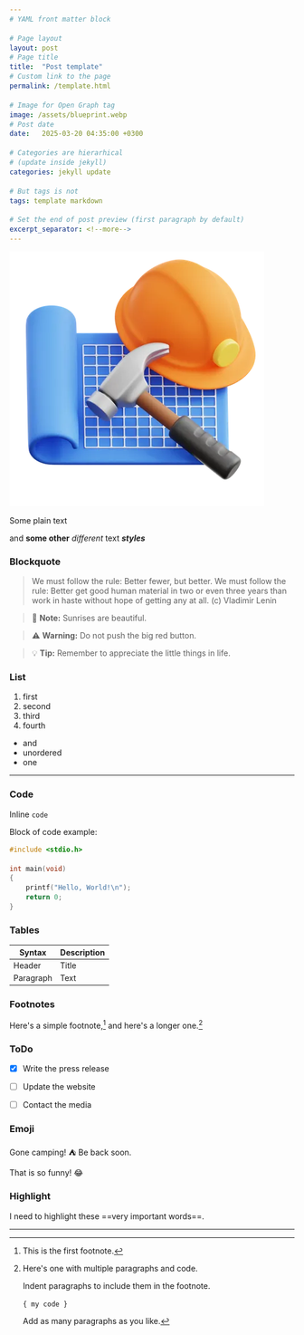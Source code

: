 ```yaml
---
# YAML front matter block

# Page layout
layout: post
# Page title
title:  "Post template"
# Custom link to the page
permalink: /template.html

# Image for Open Graph tag
image: /assets/blueprint.webp
# Post date
date:   2025-03-20 04:35:00 +0300

# Categories are hierarhical
# (update inside jekyll)
categories: jekyll update

# But tags is not
tags: template markdown

# Set the end of post preview (first paragraph by default)
excerpt_separator: <!--more-->
---
```


![Blueprint](/assets/blueprint.webp)

Some plain text

<!--more-->

and **some other** *different* text ***styles***

### Blockquote

> We must follow the rule: Better fewer, but better. We must follow the rule: Better get good human material in two or even three years than work in haste without hope of getting any at all. (c) Vladimir Lenin

> 📝 **Note:** Sunrises are beautiful.

> ⚠️  **Warning:** Do not push the big red button.

> 💡 **Tip:** Remember to appreciate the little things in life.


### List

1. first
1. second
1. third
1. fourth

- and
- unordered
- one

------

### Code

Inline `code`

Block of code example:

```c
#include <stdio.h>

int main(void)
{
    printf("Hello, World!\n");
    return 0;
}
```

### Tables

| Syntax      | Description |
| ----------- | ----------- |
| Header      | Title       |
| Paragraph   | Text        |


### Footnotes

Here's a simple footnote,[^1] and here's a longer one.[^bignote]

[^1]: This is the first footnote.

[^bignote]: Here's one with multiple paragraphs and code.

    Indent paragraphs to include them in the footnote.

    `{ my code }`

    Add as many paragraphs as you like.

### ToDo

- [x] Write the press release
- [ ] Update the website
- [ ] Contact the media


### Emoji

Gone camping! :tent: Be back soon.

That is so funny! :joy:

### Highlight

I need to highlight these ==very important words==.


-----

